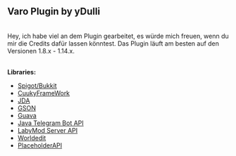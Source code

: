 ## Varo Plugin by yDulli

</br>Hey, ich habe viel an dem Plugin gearbeitet, es würde mich freuen, wenn du mir die Credits dafür lassen könntest.
Das Plugin läuft am besten auf den Versionen 1.8.x - 1.14.x.</br></br>

**Libraries:**</br>
- <a href='https://www.spigotmc.org/'>Spigot/Bukkit</a></br>
- <a href='https://github.com/CuukyOfficial/CFW/'>CuukyFrameWork</a></br>
- <a href='https://github.com/DV8FromTheWorld/JDA'>JDA</a>
- <a href='https://github.com/google/gson'>GSON</a>
- <a href='https://github.com/google/guava'>Guava</a>
- <a href='https://github.com/pengrad/java-telegram-bot-api'>Java Telegram Bot API</a>
- <a href='https://www.spigotmc.org/resources/labymod-server-api.52423/'>LabyMod Server API</a>
- <a href='https://dev.bukkit.org/projects/worldedit'>Worldedit</a>
- <a href='https://www.spigotmc.org/resources/placeholderapi.6245/'>PlaceholderAPI</a>
